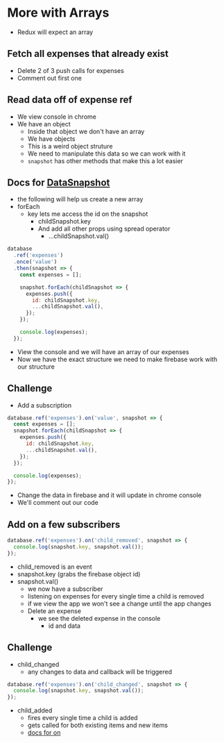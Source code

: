 # More with Arrays
* Redux will expect an array

## Fetch all expenses that already exist
* Delete 2 of 3 push calls for expenses
* Comment out first one

## Read data off of expense ref
* We view console in chrome
* We have an object
    - Inside that object we don't have an array
    - We have objects
    - This is a weird object struture
    - We need to manipulate this data so we can work with it
    - `snapshot` has other methods that make this a lot easier

## Docs for [DataSnapshot](https://firebase.google.com/docs/reference/js/firebase.database.DataSnapshot?authuser=0)

* the following will help us create a new array
* forEach
    - key lets me access the id on the snapshot
        + childSnapshot.key
        + And add all other props using spread operator
            * ...childSnapshot.val()

```js
database
  .ref('expenses')
  .once('value')
  .then(snapshot => {
    const expenses = [];

    snapshot.forEach(childSnapshot => {
      expenses.push({
        id: childSnapshot.key,
        ...childSnapshot.val(),
      });
    });

    console.log(expenses);
  });
```

* View the console and we will have an array of our expenses
* Now we have the exact structure we need to make firebase work with our structure

## Challenge
* Add a subscription

```js
database.ref('expenses').on('value', snapshot => {
  const expenses = [];
  snapshot.forEach(childSnapshot => {
    expenses.push({
      id: childSnapshot.key,
      ...childSnapshot.val(),
    });
  });

  console.log(expenses);
});
```

* Change the data in firebase and it will update in chrome console
* We'll comment out our code

## Add on a few subscribers
```js
database.ref('expenses').on('child_removed', snapshot => {
  console.log(snapshot.key, snapshot.val());
});
```

* child_removed is an event
* snapshot.key (grabs the firebase object id)
* snapshot.val()
    - we now have a subscriber
    - listening on expenses for every single time a child is removed
    - if we view the app we won't see a change until the app changes
    - Delete an expense
        + we see the deleted expense in the console
            * id and data

## Challenge
* child_changed
    - any changes to data and callback will be triggered

```js
database.ref('expenses').on('child_changed', snapshot => {
  console.log(snapshot.key, snapshot.val());
});
```

* child_added
    - fires every single time a child is added
    - gets called for both existing items and new items
    - [docs for on](https://firebase.google.com/docs/reference/js/firebase.database.Reference?authuser=0#on) 
